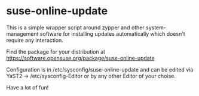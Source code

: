 # suse-online-update

This is a simple wrapper script around zypper and other system-management
software for installing updates automatically which doesn't require any
interaction.

Find the package for your distribution at 
 https://software.opensuse.org/package/suse-online-update

Configuration is in /etc/sysconfig/suse-online-update and can be edited
via YaST2 -> /etc/sysconfig-Editor or by any other Editor of your choise.

Have a lot of fun!

